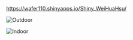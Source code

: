 https://wafer110.shinyapps.io/Shiny_WeiHuaHsu/

![Outdoor](https://user-images.githubusercontent.com/55414654/103742178-674bb380-4fc8-11eb-99b2-d43b623f88a7.png)   

![Indoor](https://user-images.githubusercontent.com/55414654/103741976-0e7c1b00-4fc8-11eb-809b-fa51e6c5fa3d.png)   



